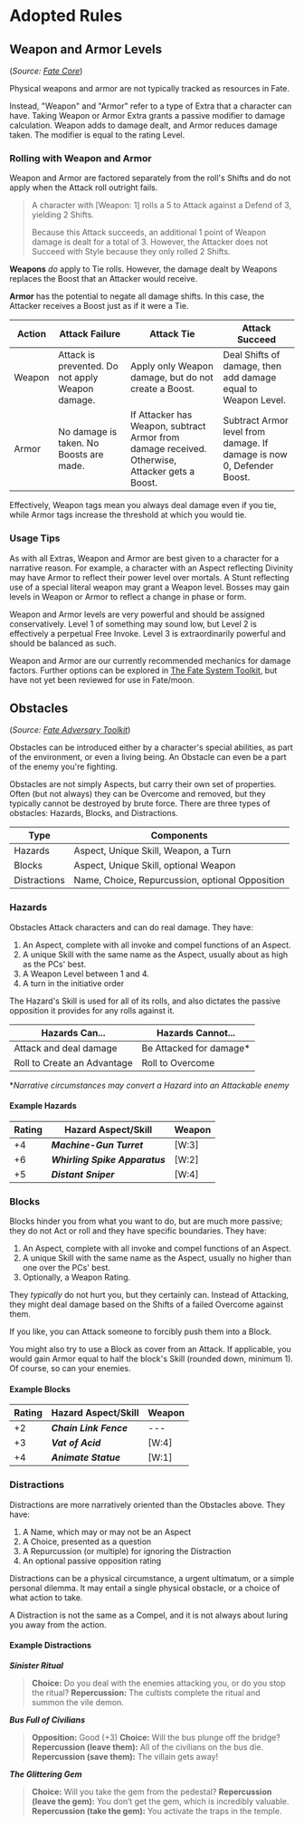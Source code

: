 # Adopted Rules

## Weapon and Armor Levels
(*Source: [Fate Core](https://fate-srd.com/fate-core/more-examples-extras#weapon-and-armor-ratings)*)

Physical weapons and armor are not typically tracked as resources in Fate. 

Instead, "Weapon" and "Armor" refer to a type of Extra that a character can have. Taking Weapon or Armor Extra grants a passive modifier to damage calculation. Weapon adds to damage dealt, and Armor reduces damage taken. The modifier is equal to the rating Level. 

### Rolling with Weapon and Armor

Weapon and Armor are factored separately from the roll's Shifts and do not apply when the Attack roll outright fails. 

> A character with \[Weapon: 1\] rolls a 5 to Attack against a Defend of 3, yielding 2 Shifts. 
> 
> Because this Attack succeeds, an additional 1 point of Weapon damage is dealt for a total of 3. However, the Attacker does not Succeed with Style because they only rolled 2 Shifts.

**Weapons** *do* apply to Tie rolls. However, the damage dealt by Weapons replaces the Boost that an Attacker would receive. 

**Armor** has the potential to negate all damage shifts. In this case, the Attacker receives a Boost just as if it were a Tie.

| Action | Attack Failure | Attack Tie | Attack Succeed |
|--------|------|------|------|
| Weapon | Attack is prevented. Do not apply Weapon damage. | Apply only Weapon damage, but do not create a Boost. | Deal Shifts of damage, then add damage equal to Weapon Level. | 
| Armor | No damage is taken. No Boosts are made.  | If Attacker has Weapon, subtract Armor from damage received. Otherwise, Attacker gets a Boost. | Subtract Armor level from damage. If damage is now 0, Defender Boost. |

Effectively, Weapon tags mean you always deal damage even if you tie, while Armor tags increase the threshold at which you would tie.

### Usage Tips

As with all Extras, Weapon and Armor are best given to a character for a narrative reason. For example, a character with an Aspect reflecting Divinity may have Armor to reflect their power level over mortals. A Stunt reflecting use of a special literal weapon may grant a Weapon level. Bosses may gain levels in Weapon or Armor to reflect a change in phase or form.

Weapon and Armor levels are very powerful and should be assigned conservatively. Level 1 of something may sound low, but Level 2 is effectively a perpetual Free Invoke. Level 3 is extraordinarily powerful and should be balanced as such.

Weapon and Armor are our currently recommended mechanics for damage factors. Further options can be explored in [The Fate System Toolkit](https://fate-srd.com/fate-system-toolkit/weapons-and-armor-alternatives), but have not yet been reviewed for use in Fate/moon.

## Obstacles
(*Source: [Fate Adversary Toolkit](https://fate-srd.com/fate-adversary-toolkit/obstacles)*)

Obstacles can be introduced either by a character's special abilities, as part of the environment, or even a living being. An Obstacle can even be a part of the enemy you're fighting.

Obstacles are not simply Aspects, but carry their own set of properties. Often (but not always) they can be Overcome and removed, but they typically cannot be destroyed by brute force. There are three types of obstacles: Hazards, Blocks, and Distractions. 

| Type | Components |
| ----- | -------------- |
| Hazards | Aspect, Unique Skill, Weapon, a Turn |
| Blocks | Aspect, Unique Skill, optional Weapon | 
| Distractions | Name, Choice, Repurcussion, optional Opposition | 

### Hazards
Obstacles Attack characters and can do real damage. They have:

1. An Aspect, complete with all invoke and compel functions of an Aspect. 
3. A unique Skill with the same name as the Aspect, usually about as high as the PCs' best.
3. A Weapon Level between 1 and 4. 
4. A turn in the initiative order

The Hazard's Skill is used for all of its rolls, and also dictates the passive opposition it provides for any rolls against it. 

| Hazards Can... | Hazards Cannot... |
| --------------- | --------------- |
| Attack and deal damage | Be Attacked for damage\* |
| Roll to Create an Advantage | Roll to Overcome |
\**Narrative circumstances may convert a Hazard into an Attackable enemy* 

#### Example Hazards
| Rating | Hazard Aspect/Skill | Weapon |
| --- | --- | --- | 
| +4 | ***Machine-Gun Turret*** | \[W:3\] |
| +6 | ***Whirling Spike Apparatus*** | \[W:2\] |
| +5 | ***Distant Sniper*** | \[W:4\] |

### Blocks

Blocks hinder you from what you want to do, but are much more passive; they do not Act or roll and they have specific boundaries. They have:

1. An Aspect, complete with all invoke and compel functions of an Aspect. 
2. A unique Skill with the same name as the Aspect, usually no higher than one over the PCs' best.
3. Optionally, a Weapon Rating. 

They *typically* do not hurt you, but they certainly can. Instead of Attacking, they might deal damage based on the Shifts of a failed Overcome against them. 

If you like, you can Attack someone to forcibly push them into a Block. 

You might also try to use a Block as cover from an Attack. If applicable, you would gain Armor equal to half the block's Skill (rounded down, minimum 1). Of course, so can your enemies.

#### Example Blocks
| Rating | Hazard Aspect/Skill | Weapon |
| --- | --- | --- | 
| +2 | ***Chain Link Fence*** | --- |
| +3 | ***Vat of Acid*** | \[W:4\] |
| +4 | ***Animate Statue*** | \[W:1\] |

### Distractions

Distractions are more narratively oriented than the Obstacles above. They have:

1. A Name, which may or may not be an Aspect
2. A Choice, presented as a question
3. A Repurcussion (or multiple) for ignoring the Distraction
4. An optional passive opposition rating

Distractions can be a physical circumstance, a urgent ultimatum, or a simple personal dilemma. It may entail a single physical obstacle, or a choice of what action to take.

A Distraction is not the same as a Compel, and it is not always about luring you away from the action. 

#### Example Distractions

***Sinister Ritual***
>**Choice:** Do you deal with the enemies attacking you, or do you stop the ritual?
>**Repercussion:** The cultists complete the ritual and summon the vile demon.

***Bus Full of Civilians***
> **Opposition:** Good (+3)
> **Choice:** Will the bus plunge off the bridge?
> **Repercussion (leave them):** All of the civilians on the bus die.
> **Repercussion (save them):** The villain gets away!

***The Glittering Gem***
> **Choice:** Will you take the gem from the pedestal?
> **Repercussion (leave the gem):** You don’t get the gem, which is incredibly valuable.
> **Repercussion (take the gem):** You activate the traps in the temple.
